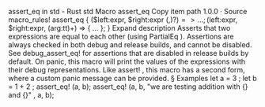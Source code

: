 assert_eq in std - Rust
std
Macro
assert_eq
Copy item path
1.0.0
·
Source
macro_rules! assert_eq {
    ($left:expr, $right:expr $(,)?) => { ... };
    ($left:expr, $right:expr, $($arg:tt)+) => { ... };
}
Expand description
Asserts that two expressions are equal to each other (using
PartialEq
).
Assertions are always checked in both debug and release builds, and cannot
be disabled. See
debug_assert_eq!
for assertions that are disabled in
release builds by default.
On panic, this macro will print the values of the expressions with their
debug representations.
Like
assert!
, this macro has a second form, where a custom
panic message can be provided.
§
Examples
let
a =
3
;
let
b =
1
+
2
;
assert_eq!
(a, b);
assert_eq!
(a, b,
"we are testing addition with {} and {}"
, a, b);